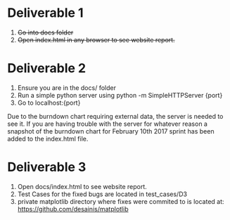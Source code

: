 # Deliverable 1
1. ~~Go into docs folder~~
2. ~~Open index.html in any browser to see website report.~~

# Deliverable 2
1. Ensure you are in the docs/ folder
2. Run a simple python server using python -m SimpleHTTPServer {port}
3. Go to localhost:{port}

Due to the burndown chart requiring external data, the server is needed to see it. 
If you are having trouble with the server for whatever reason a snapshot of the burndown chart for February 10th 2017 sprint has been added to the index.html file.

# Deliverable 3
1. Open docs/index.html to see website report.
2. Test Cases for the fixed bugs are located in test_cases/D3
3. private matplotlib directory where fixes were commited to is located at: https://github.com/desainis/matplotlib
